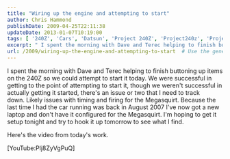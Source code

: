 ```yaml
---
title: "Wiring up the engine and attempting to start"
author: Chris Hammond
publishDate: 2009-04-25T22:11:38
updateDate: 2013-01-07T10:19:00
tags: [ '240Z', 'Cars', 'Datsun', 'Project 240Z', 'Project240z', 'Project240Zcom', 'Video', 'Videos' ]
excerpt: " I spent the morning with Dave and Terec helping to finish buttoning up items on the 240Z so we could attempt to start it today. We were successful in getting to the point of attempting to start it, though we weren't successful in actually getting it started, there's an issue or two that I need to track down. Likely issues with timing and firing for the Megasquirt. Because the last time I had the car running was back in August 2007 I've now got a new laptop and don't have it configured for the Megasquirt. I'm hoping to get it setup tonight and try to hook it up tomorrow to see what I find. Here's the video from today's work.  Flash Not Installed"
url: /2009/wiring-up-the-engine-and-attempting-to-start  # Use the generated URL with year
---
```

<div class="watch-video-desc description"> <p><span>I&#160;spent the morning with Dave and Terec helping to finish buttoning up items on the 240Z so we could attempt to start it today. We were successful in getting to the point of attempting to start it, though we weren't successful in actually getting it started, there's an issue or two that I&#160;need to track down.&#160;Likely issues with timing and firing for the Megasquirt. Because the last time I had the car running was back in August 2007 I've now got a new laptop and don't have it configured for the Megasquirt. I'm hoping to get it setup tonight and try to hook it up tomorrow to see what I&#160;find.</span></p> <p><span>Here's the video from today's work.</span></p> </div> <p>[YouTube:Plj8ZyVgPuQ]</p>
